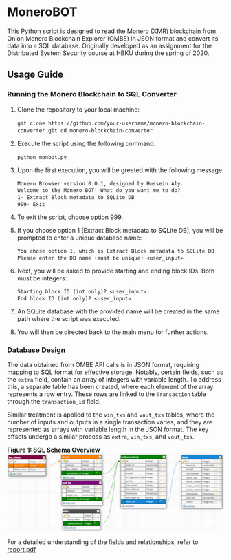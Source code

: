 # MoneroBOT
This Python script is designed to read the Monero (XMR) blockchain from Onion Monero Blockchain Explorer (OMBE) in JSON format and convert its data into a SQL database. Originally developed as an assignment for the Distributed System Security course at HBKU during the spring of 2020.

Usage Guide
-----------

### Running the Monero Blockchain to SQL Converter

1.  Clone the repository to your local machine:
        
    `git clone https://github.com/your-username/monero-blockchain-converter.git cd monero-blockchain-converter`
    
2.  Execute the script using the following command:
        
    `python monbot.py`
    
3.  Upon the first execution, you will be greeted with the following message:
        
    ```
    Monero Browser version 0.0.1, designed by Hussein Aly.
    Welcome to the Monero BOT! What do you want me to do?
    1- Extract Block metadata to SQLite DB
    999- Exit
    ```
    
5.  To exit the script, choose option 999.
    
6.  If you choose option 1 (Extract Block metadata to SQLite DB), you will be prompted to enter a unique database name:
        
    ```
    You chose option 1, which is Extract Block metadata to SQLite DB
    Please enter the DB name (must be unique) <user_input>
    ```
    
8.  Next, you will be asked to provide starting and ending block IDs. Both must be integers:
        
    ```
    Starting block ID (int only)? <user_input>
    End block ID (int only)? <user_input>
    ```
        
9.  An SQLite database with the provided name will be created in the same path where the script was executed.
    
10. You will then be directed back to the main menu for further actions.

### Database Design

The data obtained from OMBE API calls is in JSON format, requiring mapping to SQL format for effective storage. Notably, certain fields, such as the `extra` field, contain an array of integers with variable length. To address this, a separate table has been created, where each element of the array represents a row entry. These rows are linked to the `Transaction` table through the `transaction_id` field.

Similar treatment is applied to the `vin_txs` and `vout_txs` tables, where the number of inputs and outputs in a single transaction varies, and they are represented as arrays with variable length in the JSON format. The key offsets undergo a similar process as `extra`, `vin_txs`, and `vout_txs`.

**Figure 1: SQL Schema Overview**
![DB Schema](https://github.com/husseinalygit/MoneroBOT/blob/e88de897d0e81418ca5ae648bf6b9faf309aa6ed/db_schema.png)

For a detailed understanding of the fields and relationships, refer to [report.pdf](https://github.com/husseinalygit/MoneroBOT/blob/e88de897d0e81418ca5ae648bf6b9faf309aa6ed/report.pdf)
